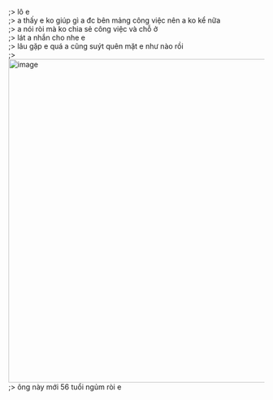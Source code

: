;> lô e<br>
;> a thấy e ko giúp gì a đc bên mảng công việc nên a ko kể nữa<br>
;> a nói ròi mà ko chia sẻ công việc và chỗ ở<br>
;> lát a nhắn cho nhe e<br>
;> lâu gặp e quá a cũng suýt quên mặt e như nào rồi<br>
;> <img width="985" height="638" alt="image" src="https://github.com/user-attachments/assets/f93014ca-0cdc-4c9d-82c8-a6d73396fb0c" /><br>
;> ông này mới 56 tuổi ngủm ròi e<br>
